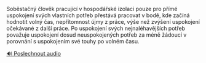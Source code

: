 
Soběstačný člověk pracující v hospodářské izolaci pouze pro přímé uspokojení svých vlastních potřeb přestává pracovat v bodě, kde začíná hodnotit volný čas, nepřítomnost újmy z práce, výše než zvýšení uspokojení očekávané z další práce. Po uspokojení svých nejnaléhavějších potřeb považuje uspokojení dosud neuspokojených potřeb za méně žádoucí v porovnání s uspokojením své touhy po volném času.

[🔊 Poslechnout audio](/data/7-paragraphs/audio/chapter_111/para_003-Sobstan-lovk-pracujc-v-hospodsk-izolaci.mp3)
